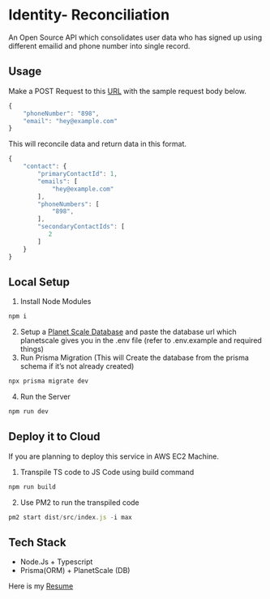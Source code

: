 # Identity- R**econciliation**

An Open Source API which consolidates user data who has signed up using different emailid and phone number into single record.

## Usage

Make a POST Request to this [URL](https://bitespeed.tapthe.link/api/identify) with the sample request body below.

```jsx
{
    "phoneNumber": "898",
    "email": "hey@example.com"
}
```

This will reconcile data and return data in this format.

```jsx
{
    "contact": {
        "primaryContactId": 1,
        "emails": [
            "hey@example.com"
        ],
        "phoneNumbers": [
            "898",
        ],
        "secondaryContactIds": [
           2
        ]
    }
}
```

## Local Setup

1. Install Node Modules 

```jsx
npm i
```

2. Setup a [Planet Scale Database](https://planetscale.com/) and paste the database url which planetscale gives you in the .env file (refer to .env.example and required things)
3. Run Prisma Migration (This will Create the database from the prisma schema if it’s not already created)

```jsx
npx prisma migrate dev
```
4. Run the Server

```jsx
npm run dev
```

## Deploy it to Cloud

If you are planning to deploy this service in AWS EC2 Machine.

1. Transpile TS code to JS Code using build command

```jsx
npm run build
```

2. Use PM2 to run the transpiled code 

```jsx
pm2 start dist/src/index.js -i max
```

## Tech Stack

- Node.Js + Typescript
- Prisma(ORM) + PlanetScale (DB)

Here is my [Resume](https://drive.google.com/file/d/1A_Zdtvv1t_Wl3sUylN2O2Sy8A3bVhTFN/view?usp=sharing)
